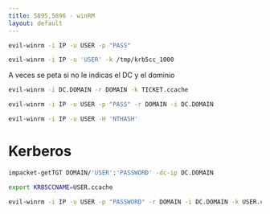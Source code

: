 ```yaml
---
title: 5895,5896 - winRM
layout: default
---
```



```bash
evil-winrm -i IP -u USER -p "PASS"
```

```bash
evil-winrm -i IP -u 'USER' -k /tmp/krb5cc_1000
```

A veces se peta si no le indicas el DC y el dominio
```bash
evil-winrm -i DC.DOMAIN -r DOMAIN -k TICKET.ccache
```

```bash
evil-winrm -i IP -u USER -p "PASS" -r DOMAIN -i DC.DOMAIN
```

```BASH
evil-winrm -i IP -u USER -H 'NTHASH'
```

# Kerberos

```BASH
impacket-getTGT DOMAIN/'USER':'PASSWORD' -dc-ip DC.DOMAIN 
```

```bash
export KRB5CCNAME=USER.ccache
```

```bash
evil-winrm -i IP -u USER -p "PASSWORD" -r DOMAIN -i DC.DOMAIN -k USER.ccache
```